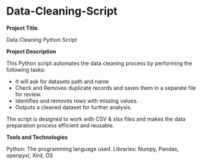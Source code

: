# Data-Cleaning-Script

**Project Title**

Data Cleaning Python Script

**Project Description**

This Python script automates the data cleaning process by performing the following tasks:
- It will ask for datasets path and name
- Check and Removes duplicate records and saves them in a separate file for review.
- Identifies and removes rows with missing values.
- Outputs a cleaned dataset for further analysis.

The script is designed to work with CSV & xlsx files and makes the data preparation process efficient and reusable.

**Tools and Technologies**

Python: The programming language used.
Libraries: Numpy, Pandas, openpyxl, Xlrd, OS
